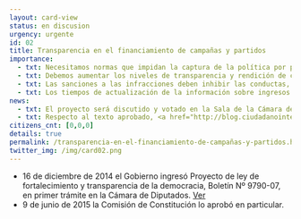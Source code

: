 ```yaml
---
layout: card-view
status: en discusion
urgency: urgente
id: 02
title: Transparencia en el financiamiento de campañas y partidos
importance:
  - txt: Necesitamos normas que impidan la captura de la política por parte de grupos de interés, como el fin a las donaciones de personas jurídicas.
  - txt: Debemos aumentar los niveles de transparencia y rendición de cuentas en los procesos electorales.
  - txt: Las sanciones a las infracciones deben inhibir las conductas, tal como la pérdida del cargo de elección popular.
  - txt: Los tiempos de actualización de la información sobre ingresos y gastos electorales se entregue posteriormente a la realización de las campañas, lo que impida su control social.
news:
  - txt: El proyecto será discutido y votado en la Sala de la Cámara de Diputados este martes 14 y miércoles 15 de julio.
  - txt: Respecto al texto aprobado, <a href="http://blog.ciudadanointeligente.org/post/124071947704/minuta-observaciones-proyecto-de-ley-de" target="_blank">revisa las observaciones</a> de la Fundación Ciudadano Inteligente
citizens_cnt: [0,0,0]
details: true
permalink: /transparencia-en-el-financiamiento-de-campañas-y-partidos.html
twitter_img: /img/card02.png
---
```


* 16 de diciembre de 2014 el Gobierno ingresó Proyecto de ley de fortalecimiento y transparencia de la democracia, Boletín Nº 9790-07, en primer trámite en la Cámara de Diputados. <a href="http://camara.cl/pley/pley_detalle.aspx?prmID=10201&prmBL=9790-07" target="_blank">Ver</a>
* 9 de junio de 2015 la Comisión de Constitución lo aprobó en particular.
